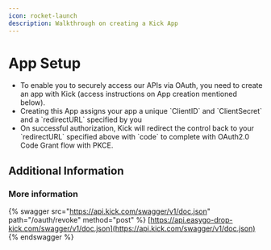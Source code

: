 ```yaml
---
icon: rocket-launch
description: Walkthrough on creating a Kick App
---
```


# App Setup

* To enable you to securely access our APIs via OAuth, you need to create an app with Kick (access instructions on App creation mentioned below).&#x20;
* Creating this App assigns your app a unique \`ClientID\` and \`ClientSecret\` and a \`redirectURL\` specified by you
* On successful authorization, Kick will redirect the control back to your \`redirectURL\` specified above with \`code\` to complete with OAuth2.0 Code Grant flow with PKCE.



## Additional Information



### More information

{% swagger src="https://api.kick.com/swagger/v1/doc.json" path="/oauth/revoke" method="post" %}
[https://api.easygo-drop-kick.com/swagger/v1/doc.json](https://api.kick.com/swagger/v1/doc.json)
{% endswagger %}
